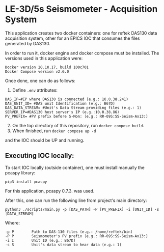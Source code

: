 # LE-3D/5s Seismometer - Acquisition System

This application creates two docker containers: one for reftek DAS130 data acquisition system, other for an EPICS IOC that consumes the files generated by DAS130.

In order to run it, docker engine and docker compose must be installed. The versions used in this application were:

```
Docker version 20.10.17, build 100c701
Docker Compose version v2.6.0
```

Once done, one can do as follows:

1. Define `.env` attributes:
```
DAS_IP=#IP where DAS130 is connected (e.g.: 10.0.38.241)
DAS_UNIT_ID= #DAS unit Identification (e.g.: B67D)
DAS_DATA_STREAM= #Unit's Data Stream providing files (e.g.: 1)
SERVER_IP=#DAS130 host server's IP (e.g.:10.0.38.86)
PV_PREFIX= #PV prefix before S-Mon: (e.g.: RR-09S:SS-Seism-Ax13:)
```

2. On the top directory of this repository, run `docker compose build`. 
3. When finished, run `docker compose up -d` 

and the IOC should be UP and running.

## Executing IOC locally:

To start IOC locally (outside container), one must install manually the pcaspy library:

`pip3 install pcaspy`

For this application, pcaspy 0.7.3. was used.

After this, one can run the following line from project's main directory:

`python3 ./scripts/main.py -p [DAS_PATH] -P [PV_PREFIX] -i [UNIT_ID] -s [DATA_STREAM]`

Where:
```
-p P        Path to DAS-130 files (e.g.: /home/reftek/bin)
-P P        Seismometer's PV prefix (e.g.: RR-09S:SS-Seism-Ax13:)
-i I        Unit ID (e.g.: B67D)
-s S        Unit's data stream to hear data (e.g.: 1)
```